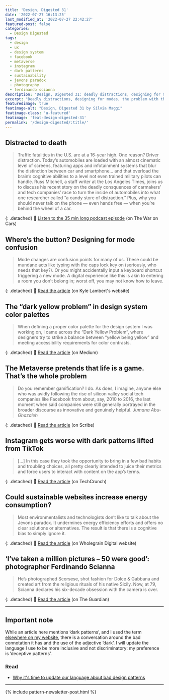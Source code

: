 ```yaml
---
title: 'Design, Digested 31'
date: '2022-07-27 16:13:25'
last_modified_at: '2022-07-27 22:42:27'
featured-post: false
categories:
  - Design Digested
tags:
  - design
  - ux
  - design system
  - facebook
  - metaverse
  - instagram
  - dark patterns
  - sustainability
  - jevons paradox
  - photography
  - ferdinando scianna
description: "Design, Digested 31: deadly distractions, designing for modes, the problem with the Metaverse, new dark patterns on Instagram."
excerpt: "Deadly distractions, designing for modes, the problem with the Metaverse, new dark patterns on Instagram and more."
featuredimage: true
featimage-alt: "Design, Digested 31 by Silvia Maggi"
featimage-class: 'u-featured'
featimage: 'feat-design-digested-31'
permalink: '/design-digested/:title/'
---
```

## Distracted to death

> Traffic fatalities in the U.S. are at a 16-year high. One reason? Driver distraction. Today’s automobiles are loaded with an almost cinematic level of screens, featuring apps and infotainment systems that blur the distinction between car and smartphone… and that overload the brain’s cognitive abilities to a level not even trained military pilots can handle. Russ Mitchell, a staff writer at the Los Angeles Times, joins us to discuss his recent story on the deadly consquences of carmakers’ and tech companies’ race to turn the inside of automobiles into what one researcher called “a candy store of distraction.” Plus, why you should never talk on the phone — even hands free — when you’re behind the wheel of a car.

{: .detached}
🔗 [Listen to the 35 min long podcast episode](https://thewaroncars.org/2022/07/18/distracted-to-death/) (on The War on Cars)

## Where’s the button? Designing for mode confusion

> Mode changes are confusion points for many of us. These could be mundane acts like typing with the caps lock key on (seriously, who needs that key?). Or you might accidentally input a keyboard shortcut triggering a new mode. A digital experience like this is akin to entering a room you don’t belong in; worst off, you may not know how to leave.

{: .detached}
🔗 [Read the article](https://www.imkylelambert.com/articles/designing-for-mode-confusion) (on Kyle Lambert's website)

## The “dark yellow problem” in design system color palettes

> When defining a proper color palette for the design system I was working on, I came across the “Dark Yellow Problem”, where designers try to strike a balance between “yellow being yellow” and meeting accessibility requirements for color contrasts. 

{: .detached}
🔗 [Read the article](https://uxdesign.cc/the-dark-yellow-problem-in-design-system-color-palettes-a0db1eedc99d) (on Medium)

## The Metaverse pretends that life is a game. That’s the whole problem

> Do you remember gamification? I do. As does, I imagine, anyone else who was avidly following the rise of silicon valley social tech companies like Facebook from about, say, 2010 to 2016, the last moment when said companies were still generally portrayed in the broader discourse as innovative and genuinely helpful.
> <cite>Jumana Abu-Ghazaleh</cite>

{: .detached}
🔗 [Read the article](https://scribe.rip/the-metaverse-pretends-that-life-is-a-game-thats-the-whole-problem-3cf542137666) (on Scribe)

## Instagram gets worse with dark patterns lifted from TikTok

> [&hellip;] In this case they took the opportunity to bring in a few bad habits and troubling choices, all pretty clearly intended to juice their metrics and force users to interact with content on the app’s terms.

{: .detached}
🔗 [Read the article](https://techcrunch.com/2022/07/25/instagram-gets-worse-with-dark-patterns-lifted-from-tiktok/) (on TechCrunch)

## Could sustainable websites increase energy consumption?

> Most environmentalists and technologists don’t like to talk about the Jevons paradox. It undermines energy efficiency efforts and offers no clear solutions or alternatives. The result is that there is a cognitive bias to simply ignore it.

{: .detached}
🔗 [Read the article](https://www.wholegraindigital.com/blog/jevons-paradox/) (on Wholegrain Digital website)

## ‘I’ve taken a million pictures – 50 were good’: photographer Ferdinando Scianna

> He’s photographed Scorsese, shot fashion for Dolce & Gabbana and created art from the religious rituals of his native Sicily. Now, at 79, Scianna declares his six-decade obsession with the camera is over.

{: .detached}
🔗 [Read the article](https://www.theguardian.com/artanddesign/2022/jul/26/photographer-ferdinando-scianna-interview-sicily-magnum) (on The Guardian)

---

## Important note

While an article here mentions ’dark patterns’, and I used the term [elsewhere on my website](https://silviamaggidesign.com/tag/dark-patterns/ "Explore the articles about ’dark patterns’"), there is a conversation around the bad connotation it has and the use of the adjective ’dark’. I will update the language I use to be more inclusive and not discriminatory: my preference is ’deceptive patterns’.

### Read

<ul class="smd-ul">
  <li><a href="https://amyhupe.co.uk/articles/changing-our-language-on-bad-patterns/">Why it's time to update our language about bad design patterns</a></li>
</ul>

---

{% include pattern-newsletter-post.html %}